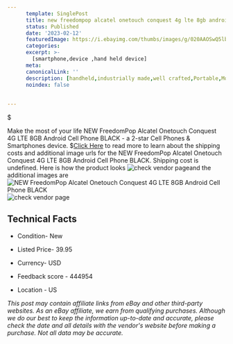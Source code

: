 ```yaml
---
      template: SinglePost
      title: new freedompop alcatel onetouch conquest 4g lte 8gb android cell phone black
      status: Published
      date: '2023-02-12'
      featuredImage: https://i.ebayimg.com/thumbs/images/g/020AAOSwQ5lboT7k/s-l225.jpg
      categories: 
      excerpt: >-
        [smartphone,device ,hand held device]
      meta:
      canonicalLink: ''
      description: [handheld,industrially made,well crafted,Portable,Mobile,Compact,Convenient,Lightweight,Maneuverable,Man-portable,Miniature,Carriable,Hand-held,Light,Holdable,Transportable,Mobile device,Pocket-sized,On-the-go,Wireless,Cordless,Compact size,Convenient size, smartphone,device ,hand held device]
      noindex: false
      
        
---
```

$

Make the most of your life NEW FreedomPop Alcatel Onetouch Conquest 4G LTE 8GB Android Cell Phone BLACK - a 2-star Cell Phones & Smartphones device.
$[Click Here](https://www.ebay.com/itm/363206225132?hash=item5490c72cec%3Ag%3A020AAOSwQ5lboT7k&mkevt=1&mkcid=1&mkrid=711-53200-19255-0&campid=%253CePNCampaignId%253E&customid=%253CreferenceId%253E&toolid=10049) to read more to learn about the shipping costs and additional image urls for the NEW FreedomPop Alcatel Onetouch Conquest 4G LTE 8GB Android Cell Phone BLACK. Shipping cost is undefined. Here is how the product looks ![check vendor page](https://i.ebayimg.com/thumbs/images/g/020AAOSwQ5lboT7k/s-l225.jpg)and the additional images are![NEW FreedomPop Alcatel Onetouch Conquest 4G LTE 8GB Android Cell Phone BLACK](https://i.ebayimg.com/images/g/020AAOSwQ5lboT7k/s-l1600.jpg)![check vendor page](https://origin-galleryplus.ebayimg.com/ws/web/363206225132_2_0_1/225x225.jpg)



 ## Technical Facts 



     
      

 - Condition- New 


      

 - Listed Price- 39.95 


      

 - Currency- USD 


      

 - Feedback score - 444954 


      

 - Location - US 


      
      

 *_This post may contain affiliate links from eBay and other third-party websites. As an eBay affiliate, we earn from qualifying purchases. Although we do our best to keep the information up-to-date and accurate, please check the date and all details with the vendor's website before making a purchase. Not all data may be accurate._*






